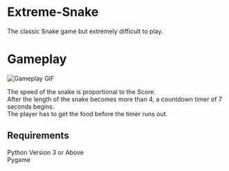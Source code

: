 # Extreme-Snake
The classic Snake game but extremely difficult to play.

# Gameplay
![Gameplay GIF](https://media.giphy.com/media/rO55DqUW1cXHIfuPIv/source.gif)

The speed of the snake is proportional to the Score.  
After the length of the snake becomes more than 4, a countdown timer of 7 seconds begins.  
The player has to get the food before the timer runs out.  

## Requirements
Python Version 3 or Above  
Pygame 




